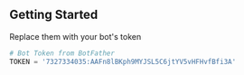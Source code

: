 

## Getting Started



Replace them with your bot's token

```python
# Bot Token from BotFather
TOKEN = '7327334035:AAFn8lBKph9MYJSL5C6jtYV5vHFHvfBfi3A'
```

